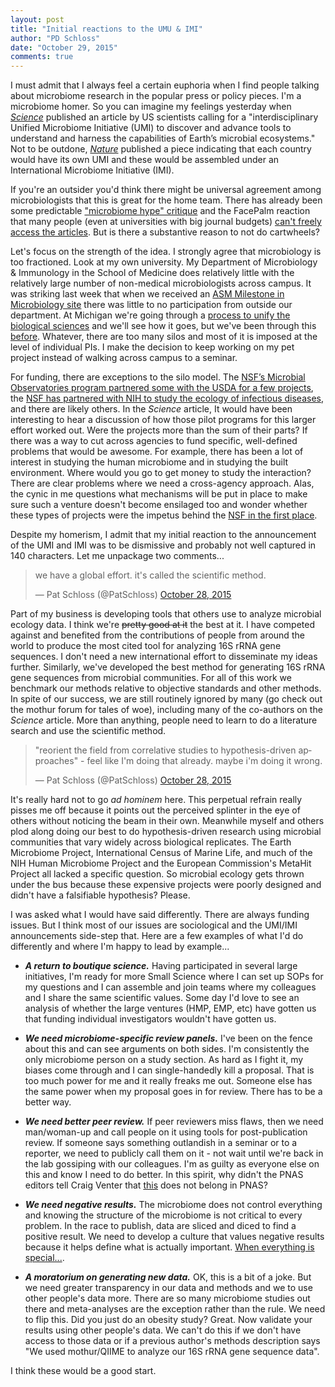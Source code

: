 ```yaml
---
layout: post
title: "Initial reactions to the UMU & IMI"
author: "PD Schloss"
date: "October 29, 2015"
comments: true
---
```


I must admit that I always feel a certain euphoria when I find people talking about microbiome research in the popular press or policy pieces. I'm a microbiome homer. So you can imagine my feelings yesterday when  [*Science*](http://www.sciencemag.org/content/early/2015/10/27/science.aac8480.full) published an article by US scientists calling for a "interdisciplinary Unified Microbiome Initiative (UMI) to discover and advance tools to understand and harness the capabilities of Earth’s microbial ecosystems." Not to be outdone, [*Nature*](http://www.nature.com/news/microbiology-create-a-global-microbiome-effort-1.18636) published a piece indicating that each country would have its own UMI and these would be assembled under an International Microbiome Initiative (IMI).

If you're an outsider you'd think there might be universal agreement among microbiologists that this is great for the home team. There has already been some predictable ["microbiome hype" critique](https://twitter.com/GaetanBurgio/status/659444953035051008) and the FacePalm reaction that many people (even at universities with big journal budgets) [can't freely access the articles](https://twitter.com/phylogenomics/status/659543949103640576). But is there a substantive reason to not do cartwheels?

Let's focus on the strength of the idea. I strongly agree that microbiology is too fractioned. Look at my own university. My Department of Microbiology & Immunology in the School of Medicine does relatively little with the relatively large number of non-medical microbiologists across campus. It was striking last week that when we received an [ASM Milestone in Microbiology site](http://www.asm.org/index.php/about-microbiology/history-4) there was little to no participation from outside our department. At Michigan we're going through a [process to unify the biological sciences](https://record.umich.edu/articles/biosciences-initiative-include-new-vice-provost-30-faculty) and we'll see how it goes, but we've been through this [before](http://www.lsi.umich.edu/history). Whatever, there are too many silos and most of it is imposed at the level of individual PIs. I make the decision to keep working on my pet project instead of walking across campus to a seminar.

For funding, there are exceptions to the silo model. The [NSF’s Microbial Observatories program partnered some with the USDA for a few projects](https://www.nsf.gov/funding/pgm_summ.jsp?pims_id=6166), the [NSF has partnered with NIH to study the ecology of infectious diseases](https://grants.nih.gov/grants/guide/notice-files/NOT-TW-14-009.html), and there are likely others. In the *Science* article, It would have been interesting to hear a discussion of how those pilot programs for this larger effort worked out. Were the projects more than the sum of their parts? If there was a way to cut across agencies to fund specific, well-defined problems that would be awesome. For example, there has been a lot of interest in studying the human microbiome and in studying the built environment. Where would you go to get money to study the interaction? There are clear problems where we need a cross-agency approach. Alas, the cynic in me questions what mechanisms will be put in place to make sure such a venture doesn't become ensilaged too and wonder whether these types of projects were the impetus behind the [NSF in the first place](https://www.nsf.gov/nsf/nsfpubs/straplan/mission.htm).

Despite my homerism, I admit that my initial reaction to the announcement of the UMI and IMI was to be dismissive and probably not well captured in 140 characters. Let me unpackage two comments...

<blockquote class="twitter-tweet" lang="en"><p lang="en" dir="ltr">we have a global effort. it&#39;s called the scientific method.</p>&mdash; Pat Schloss (@PatSchloss) <a href="https://twitter.com/PatSchloss/status/659447433278136321">October 28, 2015</a></blockquote> <script async src="//platform.twitter.com/widgets.js" charset="utf-8"></script>

Part of my business is developing tools that others use to analyze microbial ecology data. I think we're ~~pretty good at it~~ the best at it. I have competed against and benefited from the contributions of people from around the world to produce the most cited tool for analyzing 16S rRNA gene sequences. I don't need a new international effort to disseminate my ideas further. Similarly, we've developed the best method for generating 16S rRNA gene sequences from microbial communities. For all of this work we benchmark our methods relative to objective standards and other methods. In spite of our success, we are still routinely ignored by many (go check out the mothur forum for tales of woe), including many of the co-authors on the *Science* article. More than anything, people need to learn to do a literature search and use the scientific method.

<blockquote class="twitter-tweet" data-conversation="none" lang="en"><p lang="en" dir="ltr">&quot;reorient the field from correlative studies to hypothesis-driven approaches&quot; - feel like I&#39;m doing that already. maybe i&#39;m doing it wrong.</p>&mdash; Pat Schloss (@PatSchloss) <a href="https://twitter.com/PatSchloss/status/659430916742356992">October 28, 2015</a></blockquote> <script async src="//platform.twitter.com/widgets.js" charset="utf-8"></script>

It's really hard not to go *ad hominem* here. This perpetual refrain really pisses me off because it points out the perceived splinter in the eye of others without noticing the beam in their own. Meanwhile myself and others plod along doing our best to do hypothesis-driven research using microbial communities that vary widely across biological replicates. The Earth Microbiome Project, International Census of Marine Life, and much of the NIH Human Microbiome Project and the European Commission's MetaHit Project all lacked a specific question. So microbial ecology gets thrown under the bus because these expensive projects were poorly designed and didn't have a falsifiable hypothesis? Please.

I was asked what I would have said differently. There are always funding issues. But I think most of our issues are sociological and the UMI/IMI announcements side-step that. Here are a few examples of what I'd do differently and where I'm happy to lead by example...

* ***A return to boutique science.*** Having participated in several large initiatives, I'm ready for more Small Science where I can set up SOPs for my questions and I can assemble and join teams where my colleagues and I share the same scientific values. Some day I'd love to see an analysis of whether the large ventures (HMP, EMP, etc) have gotten us that funding individual investigators wouldn't have gotten us.

* ***We need microbiome-specific review panels.*** I've been on the fence about this and can see arguments on both sides. I'm consistently the only microbiome person on a study section. As hard as I fight it, my biases come through and I can single-handedly kill a proposal. That is too much power for me and it really freaks me out. Someone else has the same power when my proposal goes in for review. There has to be a better way.

* ***We need better peer review.*** If peer reviewers miss flaws, then we need man/woman-up and call people on it using tools for post-publication review. If someone says something outlandish in a seminar or to a reporter, we need to publicly call them on it - not wait until we're back in the lab gossiping with our colleagues. I'm as guilty as everyone else on this and know I need to do better. In this spirit, why didn't the PNAS editors tell Craig Venter that [this](http://www.pnas.org/content/early/2015/10/27/1519288112.long) does not belong in PNAS?

* ***We need negative results.*** The microbiome does not control everything and knowing the structure of the microbiome is not critical to every problem. In the race to publish, data are sliced and diced to find a positive result. We need to develop a culture that values negative results because it helps define what is actually important. [When everything is special...](https://www.youtube.com/watch?v=1E9pKU_N15A).

* ***A moratorium on generating new data.*** OK, this is a bit of a joke. But we need greater transparency in our data and methods and we to use other people's data more. There are so many microbiome studies out there and meta-analyses are the exception rather than the rule. We need to flip this. Did you just do an obesity study? Great. Now validate your results using other people's data. We can't do this if we don't have access to those data or if a previous author's methods description says "We used mothur/QIIME to analyze our 16S rRNA gene sequence data".

I think these would be a good start.
